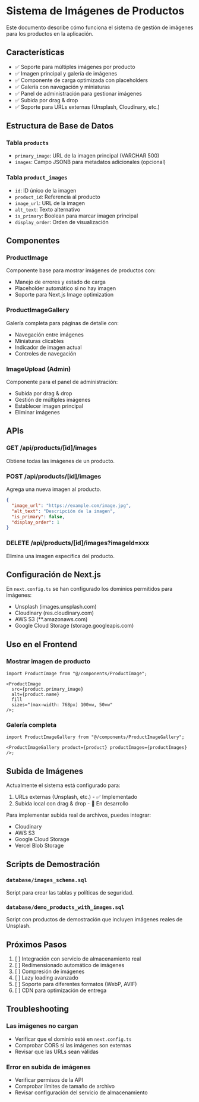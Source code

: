 # Sistema de Imágenes de Productos

Este documento describe cómo funciona el sistema de gestión de imágenes para los productos en la aplicación.

## Características

- ✅ Soporte para múltiples imágenes por producto
- ✅ Imagen principal y galería de imágenes
- ✅ Componente de carga optimizada con placeholders
- ✅ Galería con navegación y miniaturas
- ✅ Panel de administración para gestionar imágenes
- ✅ Subida por drag & drop
- ✅ Soporte para URLs externas (Unsplash, Cloudinary, etc.)

## Estructura de Base de Datos

### Tabla `products`

- `primary_image`: URL de la imagen principal (VARCHAR 500)
- `images`: Campo JSONB para metadatos adicionales (opcional)

### Tabla `product_images`

- `id`: ID único de la imagen
- `product_id`: Referencia al producto
- `image_url`: URL de la imagen
- `alt_text`: Texto alternativo
- `is_primary`: Boolean para marcar imagen principal
- `display_order`: Orden de visualización

## Componentes

### ProductImage

Componente base para mostrar imágenes de productos con:

- Manejo de errores y estado de carga
- Placeholder automático si no hay imagen
- Soporte para Next.js Image optimization

### ProductImageGallery

Galería completa para páginas de detalle con:

- Navegación entre imágenes
- Miniaturas clicables
- Indicador de imagen actual
- Controles de navegación

### ImageUpload (Admin)

Componente para el panel de administración:

- Subida por drag & drop
- Gestión de múltiples imágenes
- Establecer imagen principal
- Eliminar imágenes

## APIs

### GET /api/products/[id]/images

Obtiene todas las imágenes de un producto.

### POST /api/products/[id]/images

Agrega una nueva imagen al producto.

```json
{
  "image_url": "https://example.com/image.jpg",
  "alt_text": "Descripción de la imagen",
  "is_primary": false,
  "display_order": 1
}
```

### DELETE /api/products/[id]/images?imageId=xxx

Elimina una imagen específica del producto.

## Configuración de Next.js

En `next.config.ts` se han configurado los dominios permitidos para imágenes:

- Unsplash (images.unsplash.com)
- Cloudinary (res.cloudinary.com)
- AWS S3 (\*\*.amazonaws.com)
- Google Cloud Storage (storage.googleapis.com)

## Uso en el Frontend

### Mostrar imagen de producto

```tsx
import ProductImage from "@/components/ProductImage";

<ProductImage
  src={product.primary_image}
  alt={product.name}
  fill
  sizes="(max-width: 768px) 100vw, 50vw"
/>;
```

### Galería completa

```tsx
import ProductImageGallery from "@/components/ProductImageGallery";

<ProductImageGallery product={product} productImages={productImages} />;
```

## Subida de Imágenes

Actualmente el sistema está configurado para:

1. URLs externas (Unsplash, etc.) - ✅ Implementado
2. Subida local con drag & drop - 🔄 En desarrollo

Para implementar subida real de archivos, puedes integrar:

- Cloudinary
- AWS S3
- Google Cloud Storage
- Vercel Blob Storage

## Scripts de Demostración

### `database/images_schema.sql`

Script para crear las tablas y políticas de seguridad.

### `database/demo_products_with_images.sql`

Script con productos de demostración que incluyen imágenes reales de Unsplash.

## Próximos Pasos

1. [ ] Integración con servicio de almacenamiento real
2. [ ] Redimensionado automático de imágenes
3. [ ] Compresión de imágenes
4. [ ] Lazy loading avanzado
5. [ ] Soporte para diferentes formatos (WebP, AVIF)
6. [ ] CDN para optimización de entrega

## Troubleshooting

### Las imágenes no cargan

- Verificar que el dominio esté en `next.config.ts`
- Comprobar CORS si las imágenes son externas
- Revisar que las URLs sean válidas

### Error en subida de imágenes

- Verificar permisos de la API
- Comprobar límites de tamaño de archivo
- Revisar configuración del servicio de almacenamiento
